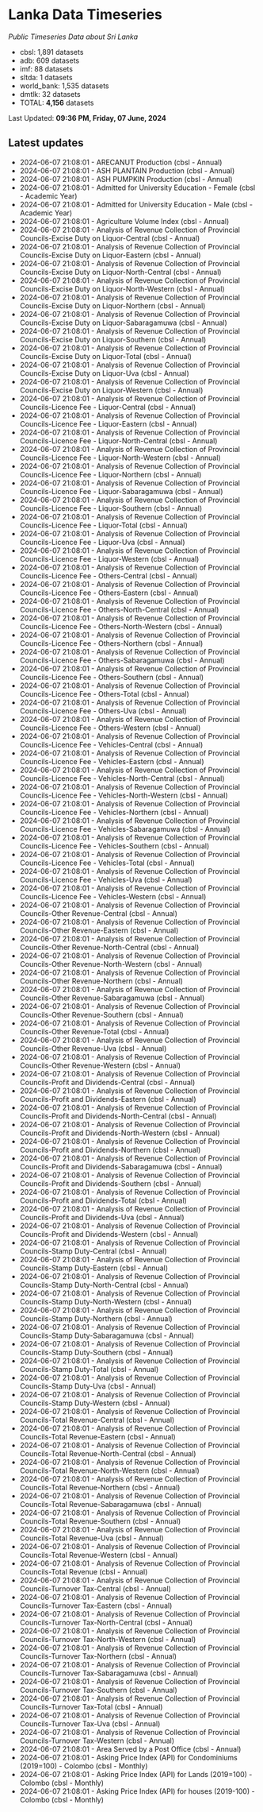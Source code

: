 # Lanka Data Timeseries
*Public Timeseries Data about Sri Lanka*

* cbsl: 1,891 datasets
* adb: 609 datasets
* imf: 88 datasets
* sltda: 1 datasets
* world_bank: 1,535 datasets
* dmtlk: 32 datasets
* TOTAL: **4,156** datasets

Last Updated: **09:36 PM, Friday, 07 June, 2024**

## Latest updates

* 2024-06-07 21:08:01 - ARECANUT Production (cbsl - Annual)
* 2024-06-07 21:08:01 - ASH PLANTAIN Production (cbsl - Annual)
* 2024-06-07 21:08:01 - ASH PUMPKIN Production (cbsl - Annual)
* 2024-06-07 21:08:01 - Admitted for University Education - Female (cbsl - Academic Year)
* 2024-06-07 21:08:01 - Admitted for University Education - Male (cbsl - Academic Year)
* 2024-06-07 21:08:01 - Agriculture Volume Index (cbsl - Annual)
* 2024-06-07 21:08:01 - Analysis of Revenue Collection of Provincial Councils-Excise Duty on Liquor-Central (cbsl - Annual)
* 2024-06-07 21:08:01 - Analysis of Revenue Collection of Provincial Councils-Excise Duty on Liquor-Eastern (cbsl - Annual)
* 2024-06-07 21:08:01 - Analysis of Revenue Collection of Provincial Councils-Excise Duty on Liquor-North-Central (cbsl - Annual)
* 2024-06-07 21:08:01 - Analysis of Revenue Collection of Provincial Councils-Excise Duty on Liquor-North-Western (cbsl - Annual)
* 2024-06-07 21:08:01 - Analysis of Revenue Collection of Provincial Councils-Excise Duty on Liquor-Northern (cbsl - Annual)
* 2024-06-07 21:08:01 - Analysis of Revenue Collection of Provincial Councils-Excise Duty on Liquor-Sabaragamuwa (cbsl - Annual)
* 2024-06-07 21:08:01 - Analysis of Revenue Collection of Provincial Councils-Excise Duty on Liquor-Southern (cbsl - Annual)
* 2024-06-07 21:08:01 - Analysis of Revenue Collection of Provincial Councils-Excise Duty on Liquor-Total (cbsl - Annual)
* 2024-06-07 21:08:01 - Analysis of Revenue Collection of Provincial Councils-Excise Duty on Liquor-Uva (cbsl - Annual)
* 2024-06-07 21:08:01 - Analysis of Revenue Collection of Provincial Councils-Excise Duty on Liquor-Western (cbsl - Annual)
* 2024-06-07 21:08:01 - Analysis of Revenue Collection of Provincial Councils-Licence Fee - Liquor-Central (cbsl - Annual)
* 2024-06-07 21:08:01 - Analysis of Revenue Collection of Provincial Councils-Licence Fee - Liquor-Eastern (cbsl - Annual)
* 2024-06-07 21:08:01 - Analysis of Revenue Collection of Provincial Councils-Licence Fee - Liquor-North-Central (cbsl - Annual)
* 2024-06-07 21:08:01 - Analysis of Revenue Collection of Provincial Councils-Licence Fee - Liquor-North-Western (cbsl - Annual)
* 2024-06-07 21:08:01 - Analysis of Revenue Collection of Provincial Councils-Licence Fee - Liquor-Northern (cbsl - Annual)
* 2024-06-07 21:08:01 - Analysis of Revenue Collection of Provincial Councils-Licence Fee - Liquor-Sabaragamuwa (cbsl - Annual)
* 2024-06-07 21:08:01 - Analysis of Revenue Collection of Provincial Councils-Licence Fee - Liquor-Southern (cbsl - Annual)
* 2024-06-07 21:08:01 - Analysis of Revenue Collection of Provincial Councils-Licence Fee - Liquor-Total (cbsl - Annual)
* 2024-06-07 21:08:01 - Analysis of Revenue Collection of Provincial Councils-Licence Fee - Liquor-Uva (cbsl - Annual)
* 2024-06-07 21:08:01 - Analysis of Revenue Collection of Provincial Councils-Licence Fee - Liquor-Western (cbsl - Annual)
* 2024-06-07 21:08:01 - Analysis of Revenue Collection of Provincial Councils-Licence Fee - Others-Central (cbsl - Annual)
* 2024-06-07 21:08:01 - Analysis of Revenue Collection of Provincial Councils-Licence Fee - Others-Eastern (cbsl - Annual)
* 2024-06-07 21:08:01 - Analysis of Revenue Collection of Provincial Councils-Licence Fee - Others-North-Central (cbsl - Annual)
* 2024-06-07 21:08:01 - Analysis of Revenue Collection of Provincial Councils-Licence Fee - Others-North-Western (cbsl - Annual)
* 2024-06-07 21:08:01 - Analysis of Revenue Collection of Provincial Councils-Licence Fee - Others-Northern (cbsl - Annual)
* 2024-06-07 21:08:01 - Analysis of Revenue Collection of Provincial Councils-Licence Fee - Others-Sabaragamuwa (cbsl - Annual)
* 2024-06-07 21:08:01 - Analysis of Revenue Collection of Provincial Councils-Licence Fee - Others-Southern (cbsl - Annual)
* 2024-06-07 21:08:01 - Analysis of Revenue Collection of Provincial Councils-Licence Fee - Others-Total (cbsl - Annual)
* 2024-06-07 21:08:01 - Analysis of Revenue Collection of Provincial Councils-Licence Fee - Others-Uva (cbsl - Annual)
* 2024-06-07 21:08:01 - Analysis of Revenue Collection of Provincial Councils-Licence Fee - Others-Western (cbsl - Annual)
* 2024-06-07 21:08:01 - Analysis of Revenue Collection of Provincial Councils-Licence Fee - Vehicles-Central (cbsl - Annual)
* 2024-06-07 21:08:01 - Analysis of Revenue Collection of Provincial Councils-Licence Fee - Vehicles-Eastern (cbsl - Annual)
* 2024-06-07 21:08:01 - Analysis of Revenue Collection of Provincial Councils-Licence Fee - Vehicles-North-Central (cbsl - Annual)
* 2024-06-07 21:08:01 - Analysis of Revenue Collection of Provincial Councils-Licence Fee - Vehicles-North-Western (cbsl - Annual)
* 2024-06-07 21:08:01 - Analysis of Revenue Collection of Provincial Councils-Licence Fee - Vehicles-Northern (cbsl - Annual)
* 2024-06-07 21:08:01 - Analysis of Revenue Collection of Provincial Councils-Licence Fee - Vehicles-Sabaragamuwa (cbsl - Annual)
* 2024-06-07 21:08:01 - Analysis of Revenue Collection of Provincial Councils-Licence Fee - Vehicles-Southern (cbsl - Annual)
* 2024-06-07 21:08:01 - Analysis of Revenue Collection of Provincial Councils-Licence Fee - Vehicles-Total (cbsl - Annual)
* 2024-06-07 21:08:01 - Analysis of Revenue Collection of Provincial Councils-Licence Fee - Vehicles-Uva (cbsl - Annual)
* 2024-06-07 21:08:01 - Analysis of Revenue Collection of Provincial Councils-Licence Fee - Vehicles-Western (cbsl - Annual)
* 2024-06-07 21:08:01 - Analysis of Revenue Collection of Provincial Councils-Other Revenue-Central (cbsl - Annual)
* 2024-06-07 21:08:01 - Analysis of Revenue Collection of Provincial Councils-Other Revenue-Eastern (cbsl - Annual)
* 2024-06-07 21:08:01 - Analysis of Revenue Collection of Provincial Councils-Other Revenue-North-Central (cbsl - Annual)
* 2024-06-07 21:08:01 - Analysis of Revenue Collection of Provincial Councils-Other Revenue-North-Western (cbsl - Annual)
* 2024-06-07 21:08:01 - Analysis of Revenue Collection of Provincial Councils-Other Revenue-Northern (cbsl - Annual)
* 2024-06-07 21:08:01 - Analysis of Revenue Collection of Provincial Councils-Other Revenue-Sabaragamuwa (cbsl - Annual)
* 2024-06-07 21:08:01 - Analysis of Revenue Collection of Provincial Councils-Other Revenue-Southern (cbsl - Annual)
* 2024-06-07 21:08:01 - Analysis of Revenue Collection of Provincial Councils-Other Revenue-Total (cbsl - Annual)
* 2024-06-07 21:08:01 - Analysis of Revenue Collection of Provincial Councils-Other Revenue-Uva (cbsl - Annual)
* 2024-06-07 21:08:01 - Analysis of Revenue Collection of Provincial Councils-Other Revenue-Western (cbsl - Annual)
* 2024-06-07 21:08:01 - Analysis of Revenue Collection of Provincial Councils-Profit and Dividends-Central (cbsl - Annual)
* 2024-06-07 21:08:01 - Analysis of Revenue Collection of Provincial Councils-Profit and Dividends-Eastern (cbsl - Annual)
* 2024-06-07 21:08:01 - Analysis of Revenue Collection of Provincial Councils-Profit and Dividends-North-Central (cbsl - Annual)
* 2024-06-07 21:08:01 - Analysis of Revenue Collection of Provincial Councils-Profit and Dividends-North-Western (cbsl - Annual)
* 2024-06-07 21:08:01 - Analysis of Revenue Collection of Provincial Councils-Profit and Dividends-Northern (cbsl - Annual)
* 2024-06-07 21:08:01 - Analysis of Revenue Collection of Provincial Councils-Profit and Dividends-Sabaragamuwa (cbsl - Annual)
* 2024-06-07 21:08:01 - Analysis of Revenue Collection of Provincial Councils-Profit and Dividends-Southern (cbsl - Annual)
* 2024-06-07 21:08:01 - Analysis of Revenue Collection of Provincial Councils-Profit and Dividends-Total (cbsl - Annual)
* 2024-06-07 21:08:01 - Analysis of Revenue Collection of Provincial Councils-Profit and Dividends-Uva (cbsl - Annual)
* 2024-06-07 21:08:01 - Analysis of Revenue Collection of Provincial Councils-Profit and Dividends-Western (cbsl - Annual)
* 2024-06-07 21:08:01 - Analysis of Revenue Collection of Provincial Councils-Stamp Duty-Central (cbsl - Annual)
* 2024-06-07 21:08:01 - Analysis of Revenue Collection of Provincial Councils-Stamp Duty-Eastern (cbsl - Annual)
* 2024-06-07 21:08:01 - Analysis of Revenue Collection of Provincial Councils-Stamp Duty-North-Central (cbsl - Annual)
* 2024-06-07 21:08:01 - Analysis of Revenue Collection of Provincial Councils-Stamp Duty-North-Western (cbsl - Annual)
* 2024-06-07 21:08:01 - Analysis of Revenue Collection of Provincial Councils-Stamp Duty-Northern (cbsl - Annual)
* 2024-06-07 21:08:01 - Analysis of Revenue Collection of Provincial Councils-Stamp Duty-Sabaragamuwa (cbsl - Annual)
* 2024-06-07 21:08:01 - Analysis of Revenue Collection of Provincial Councils-Stamp Duty-Southern (cbsl - Annual)
* 2024-06-07 21:08:01 - Analysis of Revenue Collection of Provincial Councils-Stamp Duty-Total (cbsl - Annual)
* 2024-06-07 21:08:01 - Analysis of Revenue Collection of Provincial Councils-Stamp Duty-Uva (cbsl - Annual)
* 2024-06-07 21:08:01 - Analysis of Revenue Collection of Provincial Councils-Stamp Duty-Western (cbsl - Annual)
* 2024-06-07 21:08:01 - Analysis of Revenue Collection of Provincial Councils-Total Revenue-Central (cbsl - Annual)
* 2024-06-07 21:08:01 - Analysis of Revenue Collection of Provincial Councils-Total Revenue-Eastern (cbsl - Annual)
* 2024-06-07 21:08:01 - Analysis of Revenue Collection of Provincial Councils-Total Revenue-North-Central (cbsl - Annual)
* 2024-06-07 21:08:01 - Analysis of Revenue Collection of Provincial Councils-Total Revenue-North-Western (cbsl - Annual)
* 2024-06-07 21:08:01 - Analysis of Revenue Collection of Provincial Councils-Total Revenue-Northern (cbsl - Annual)
* 2024-06-07 21:08:01 - Analysis of Revenue Collection of Provincial Councils-Total Revenue-Sabaragamuwa (cbsl - Annual)
* 2024-06-07 21:08:01 - Analysis of Revenue Collection of Provincial Councils-Total Revenue-Southern (cbsl - Annual)
* 2024-06-07 21:08:01 - Analysis of Revenue Collection of Provincial Councils-Total Revenue-Uva (cbsl - Annual)
* 2024-06-07 21:08:01 - Analysis of Revenue Collection of Provincial Councils-Total Revenue-Western (cbsl - Annual)
* 2024-06-07 21:08:01 - Analysis of Revenue Collection of Provincial Councils-Total Revenue (cbsl - Annual)
* 2024-06-07 21:08:01 - Analysis of Revenue Collection of Provincial Councils-Turnover Tax-Central (cbsl - Annual)
* 2024-06-07 21:08:01 - Analysis of Revenue Collection of Provincial Councils-Turnover Tax-Eastern (cbsl - Annual)
* 2024-06-07 21:08:01 - Analysis of Revenue Collection of Provincial Councils-Turnover Tax-North-Central (cbsl - Annual)
* 2024-06-07 21:08:01 - Analysis of Revenue Collection of Provincial Councils-Turnover Tax-North-Western (cbsl - Annual)
* 2024-06-07 21:08:01 - Analysis of Revenue Collection of Provincial Councils-Turnover Tax-Northern (cbsl - Annual)
* 2024-06-07 21:08:01 - Analysis of Revenue Collection of Provincial Councils-Turnover Tax-Sabaragamuwa (cbsl - Annual)
* 2024-06-07 21:08:01 - Analysis of Revenue Collection of Provincial Councils-Turnover Tax-Southern (cbsl - Annual)
* 2024-06-07 21:08:01 - Analysis of Revenue Collection of Provincial Councils-Turnover Tax-Total (cbsl - Annual)
* 2024-06-07 21:08:01 - Analysis of Revenue Collection of Provincial Councils-Turnover Tax-Uva (cbsl - Annual)
* 2024-06-07 21:08:01 - Analysis of Revenue Collection of Provincial Councils-Turnover Tax-Western (cbsl - Annual)
* 2024-06-07 21:08:01 - Area Served by a Post Office (cbsl - Annual)
* 2024-06-07 21:08:01 - Asking Price Index (API) for Condominiums (2019=100) - Colombo (cbsl - Monthly)
* 2024-06-07 21:08:01 - Asking Price Index (API) for Lands (2019=100) - Colombo (cbsl - Monthly)
* 2024-06-07 21:08:01 - Asking Price Index (API) for houses (2019-100) - Colombo (cbsl - Monthly)